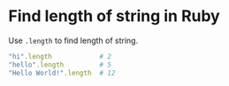 # Find length of string in Ruby

Use `.length` to find length of string.

```ruby
"hi".length            # 2
"hello".length         # 5
"Hello World!".length  # 12
```
